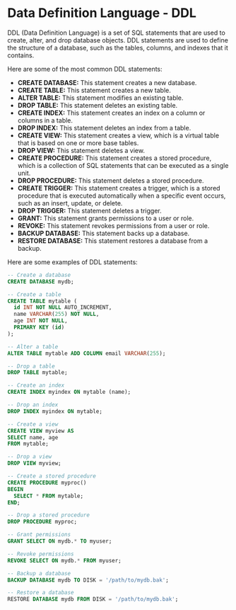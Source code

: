 # Data Definition Language - DDL



DDL (Data Definition Language) is a set of SQL statements that are used to create, alter, and drop database objects. DDL statements are used to define the structure of a database, such as the tables, columns, and indexes that it contains.

Here are some of the most common DDL statements:

- **CREATE DATABASE:** This statement creates a new database.
- **CREATE TABLE:** This statement creates a new table.
- **ALTER TABLE:** This statement modifies an existing table.
- **DROP TABLE:** This statement deletes an existing table.
- **CREATE INDEX:** This statement creates an index on a column or columns in a table.
- **DROP INDEX:** This statement deletes an index from a table.
- **CREATE VIEW:** This statement creates a view, which is a virtual table that is based on one or more base tables.
- **DROP VIEW:** This statement deletes a view.
- **CREATE PROCEDURE:** This statement creates a stored procedure, which is a collection of SQL statements that can be executed as a single unit.
- **DROP PROCEDURE:** This statement deletes a stored procedure.
- **CREATE TRIGGER:** This statement creates a trigger, which is a stored procedure that is executed automatically when a specific event occurs, such as an insert, update, or delete.
- **DROP TRIGGER:** This statement deletes a trigger.
- **GRANT:** This statement grants permissions to a user or role.
- **REVOKE:** This statement revokes permissions from a user or role.
- **BACKUP DATABASE:** This statement backs up a database.
- **RESTORE DATABASE:** This statement restores a database from a backup.

Here are some examples of DDL statements:

```sql
-- Create a database
CREATE DATABASE mydb;

-- Create a table
CREATE TABLE mytable (
  id INT NOT NULL AUTO_INCREMENT,
  name VARCHAR(255) NOT NULL,
  age INT NOT NULL,
  PRIMARY KEY (id)
);

-- Alter a table
ALTER TABLE mytable ADD COLUMN email VARCHAR(255);

-- Drop a table
DROP TABLE mytable;

-- Create an index
CREATE INDEX myindex ON mytable (name);

-- Drop an index
DROP INDEX myindex ON mytable;

-- Create a view
CREATE VIEW myview AS
SELECT name, age
FROM mytable;

-- Drop a view
DROP VIEW myview;

-- Create a stored procedure
CREATE PROCEDURE myproc()
BEGIN
  SELECT * FROM mytable;
END;

-- Drop a stored procedure
DROP PROCEDURE myproc;

-- Grant permissions
GRANT SELECT ON mydb.* TO myuser;

-- Revoke permissions
REVOKE SELECT ON mydb.* FROM myuser;

-- Backup a database
BACKUP DATABASE mydb TO DISK = '/path/to/mydb.bak';

-- Restore a database
RESTORE DATABASE mydb FROM DISK = '/path/to/mydb.bak';
```